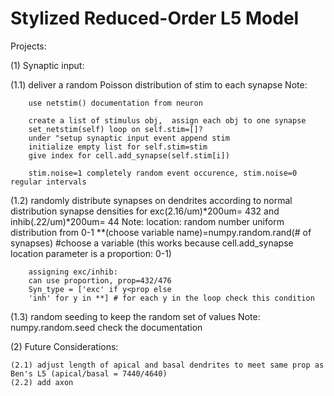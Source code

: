 # Stylized Reduced-Order L5 Model
 
Projects:

(1)	Synaptic input:

(1.1) deliver a random Poisson distribution of stim to each synapse
	Note: 
		
		use netstim() documentation from neuron

		create a list of stimulus obj,  assign each obj to one synapse
		set_netstim(self) loop on self.stim=[]?
		under "setup synaptic input event append stim
		initialize empty list for self.stim=stim		
		give index for cell.add_synapse(self.stim[i])	

		stim.noise=1 completely random event occurence, stim.noise=0 regular intervals

(1.2) randomly distribute synapses on dendrites according to normal distribution
synapse densities for exc(2.16/um)*200um= 432 and inhib(.22/um)*200um= 44 
	Note: 
		location:
		random number uniform distribution from 0-1
		**(choose variable name)=numpy.random.rand(# of synapses) #choose a variable (this works because cell.add_synapse location parameter is a proportion: 0-1)
		
		assigning exc/inhib:
		can use proportion, prop=432/476
		Syn_type = ['exc' if y<prop else
		'inh' for y in **] # for each y in the loop check this condition


(1.3) random seeding to keep the random set of values
	Note:
		numpy.random.seed
		check the documentation
		

(2) 	Future Considerations:

	(2.1) adjust length of apical and basal dendrites to meet same prop as Ben's L5 (apical/basal = 7440/4640)
	(2.2) add axon





